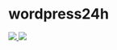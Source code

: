 # wordpress24h


<a href="https://portal.azure.com/#create/Microsoft.Template/uri/https%3A//raw.githubusercontent.com%2Fchgeuer%2F/wordpress24h%2Fmaster%2FARM%2Fazuredeploy.json" target="_blank">
    <img src="http://azuredeploy.net/deploybutton.png"/>
</a>

<a href="http://armviz.io/#/?load=https%3A//raw.githubusercontent.com%2Fchgeuer%2F/wordpress24h%2Fmaster%2FARM%2Fazuredeploy.json" target="_blank">
    <img src="http://armviz.io/visualizebutton.png"/>
</a>
